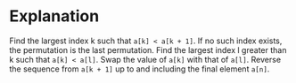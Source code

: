 # Explanation

Find the largest index k such that `a[k] < a[k + 1]`. If no such index exists, the permutation is the last permutation.
Find the largest index l greater than k such that `a[k] < a[l]`.
Swap the value of `a[k]` with that of `a[l]`.
Reverse the sequence from `a[k + 1]` up to and including the final element `a[n]`.


